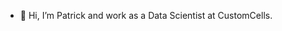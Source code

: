 - 👋 Hi, I’m Patrick and work as a Data Scientist at CustomCells.

<!---
PatScha78/PatScha78 is a ✨ special ✨ repository because its `README.md` (this file) appears on your GitHub profile.
You can click the Preview link to take a look at your changes.
--->
